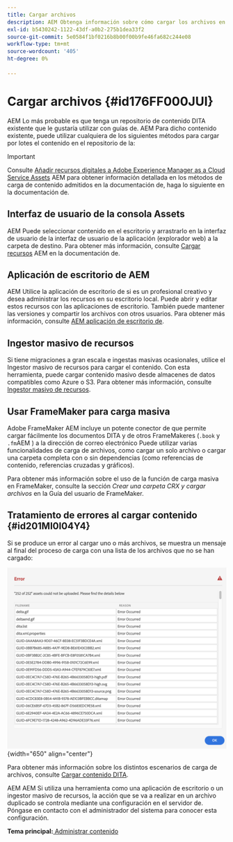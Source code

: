 ```yaml
---
title: Cargar archivos
description: AEM Obtenga información sobre cómo cargar los archivos en el repositorio de y gestionar errores. AEM Conozca la interfaz de usuario de la consola de recursos, la aplicación de escritorio de la aplicación de la aplicación de la consola de recursos, el ingestor masivo de recursos y el uso del FrameMaker para la carga masiva.
exl-id: b5430242-1122-43df-a0b2-275b1dea33f2
source-git-commit: 5e0584f1bf0216b8b00f00b9fe46fa682c244e08
workflow-type: tm+mt
source-wordcount: '405'
ht-degree: 0%

---
```


# Cargar archivos {#id176FF000JUI}

AEM Lo más probable es que tenga un repositorio de contenido DITA existente que le gustaría utilizar con guías de. AEM Para dicho contenido existente, puede utilizar cualquiera de los siguientes métodos para cargar por lotes el contenido en el repositorio de la:

>[!IMPORTANT]
>
> Consulte [Añadir recursos digitales a Adobe Experience Manager as a Cloud Service Assets](https://experienceleague.adobe.com/docs/experience-manager-cloud-service/assets/manage/add-assets.html) AEM para obtener información detallada en los métodos de carga de contenido admitidos en la documentación de, haga lo siguiente en la documentación de.

## Interfaz de usuario de la consola Assets

AEM Puede seleccionar contenido en el escritorio y arrastrarlo en la interfaz de usuario de la interfaz de usuario de la aplicación \(explorador web\) a la carpeta de destino. Para obtener más información, consulte [Cargar recursos](https://experienceleague.adobe.com/docs/experience-manager-cloud-service/assets/manage/add-assets.html#upload-assets) AEM en la documentación de.

## Aplicación de escritorio de AEM 

AEM Utilice la aplicación de escritorio de si es un profesional creativo y desea administrar los recursos en su escritorio local. Puede abrir y editar estos recursos con las aplicaciones de escritorio. También puede mantener las versiones y compartir los archivos con otros usuarios. Para obtener más información, consulte [AEM aplicación de escritorio de](https://experienceleague.adobe.com/docs/experience-manager-desktop-app/using/using.html).

## Ingestor masivo de recursos

Si tiene migraciones a gran escala e ingestas masivas ocasionales, utilice el Ingestor masivo de recursos para cargar el contenido. Con esta herramienta, puede cargar contenido masivo desde almacenes de datos compatibles como Azure o S3. Para obtener más información, consulte [Ingestor masivo de recursos](https://experienceleague.adobe.com/docs/experience-manager-cloud-service/assets/manage/add-assets.html?lang=en#asset-bulk-ingestor).

## Usar FrameMaker para carga masiva

Adobe FrameMaker AEM incluye un potente conector de que permite cargar fácilmente los documentos DITA y de otros FrameMakeres \(`.book` y `.fm`AEM \) a la dirección de correo electrónico Puede utilizar varias funcionalidades de carga de archivos, como cargar un solo archivo o cargar una carpeta completa con o sin dependencias \(como referencias de contenido, referencias cruzadas y gráficos\).

Para obtener más información sobre el uso de la función de carga masiva en FrameMaker, consulte la sección *Crear una carpeta CRX y cargar archivos* en la Guía del usuario de FrameMaker.

## Tratamiento de errores al cargar contenido {#id201MI0I04Y4}

Si se produce un error al cargar uno o más archivos, se muestra un mensaje al final del proceso de carga con una lista de los archivos que no se han cargado:

![](images/uuid-files-failed-to-upload_cs.png){width="650" align="center"}

Para obtener más información sobre los distintos escenarios de carga de archivos, consulte [Cargar contenido DITA](authoring-file-management.md#).

AEM AEM Si utiliza una herramienta como una aplicación de escritorio o un ingestor masivo de recursos, la acción que se va a realizar en un archivo duplicado se controla mediante una configuración en el servidor de. Póngase en contacto con el administrador del sistema para conocer esta configuración.

**Tema principal:**[ Administrar contenido](authoring.md)
